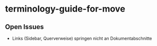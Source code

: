 # terminology-guide-for-move

## Open Issues

* Links (Sidebar, Querverweise) springen nicht an Dokumentabschnitte
